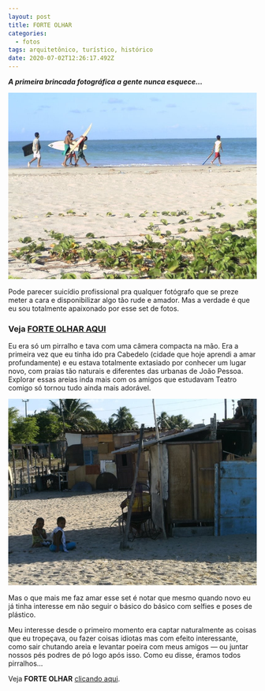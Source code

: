 ```yaml
---
layout: post
title: FORTE OLHAR
categories:
  - fotos
tags: arquitetônico, turístico, histórico
date: 2020-07-02T12:26:17.492Z
---
```

***A primeira brincada fotográfica a gente nunca esquece…***

![](/images/uploads/1_2_aaks11e2iluq9gvrsuyg.jpeg)

Pode parecer suicídio profissional pra qualquer fotógrafo que se preze meter a cara e disponibilizar algo tão rude e amador. Mas a verdade é que eu sou totalmente apaixonado por esse set de fotos.

### Veja [FORTE OLHAR AQUI](https://www.flickr.com/photos/macalango/albums/72157668475034852/with/27232226255/)

Eu era só um pirralho e tava com uma câmera compacta na mão. Era a primeira vez que eu tinha ido pra Cabedelo (cidade que hoje aprendi a amar profundamente) e eu estava totalmente extasiado por conhecer um lugar novo, com praias tão naturais e diferentes das urbanas de João Pessoa. Explorar essas areias inda mais com os amigos que estudavam Teatro comigo só tornou tudo ainda mais adorável.

![left](/images/uploads/1_dmm4chakviis5v5u_5c6tw.jpeg)

Mas o que mais me faz amar esse set é notar que mesmo quando novo eu já tinha interesse em não seguir o básico do básico com selfies e poses de plástico.


Meu interesse desde o primeiro momento era captar naturalmente as coisas que eu tropeçava, ou fazer coisas idiotas mas com efeito interessante, como sair chutando areia e levantar poeira com meus amigos — ou juntar nossos pés podres de pó logo após isso.
Como eu disse, éramos todos pirralhos…

Veja **FORTE OLHAR** [clicando aqui](https://www.flickr.com/photos/macalango/albums/72157668475034852/with/27232226255/).